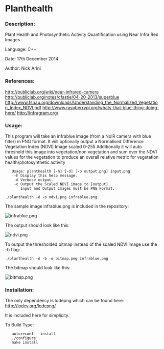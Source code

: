 Planthealth
============

### Description: 

Plant Health and Photosynthetic Activity Quantification using Near Infra Red Images

Language:    C++

Date:        17th December 2014

Author:      Nick Arini

### References:  

http://publiclab.org/wiki/near-infrared-camera
http://publiclab.org/notes/cfastie/04-20-2013/superblue
http://www.fsnau.org/downloads/Understanding_the_Normalized_Vegetation_Index_NDVI.pdf
http://www.raspberrypi.org/whats-that-blue-thing-doing-here/
http://infragram.org/

### Usage: 

This program will take an infrablue image (from a NoIR camera with blue filter) in PNG format.
It will optionally output a Normalised Difference Vegetation Index (NDVI) Image scaled 0-255
Additionally it will auto threshold this image into vegetation/non vegetation and sum over the NDVI 
values for the vegetation to produce an overall relative metric for vegetation health/photosynthetic 
activity

```
   Usage: planthealth [-h] [-d] [-o output.png] input.png
	-h Display this help message.
	-d Verbose output.
	-o Output the Scaled NDVI image to [output].
	   Input and Output images must be PNG Format.
```

```./planthealth -d -o ndvi.png infrablue.png```

The sample image infrablue.png is included in the repository:

![infrablue.png](https://github.com/nickarini/planthealth/raw/master/infrablue.png)


The output should look like this:

![ndvi.png](https://github.com/nickarini/planthealth/raw/master/ndvi.png)


To output the thresholded bitmap instead of the scaled NDVI image use the -b flag:

```./planthealth -d -b -o bitmap.png infrablue.png```


The bitmap should look like this:

![bitmap.png](https://github.com/nickarini/planthealth/raw/master/bitmap.png)


### Installation:

The only dependency is lodepng which can be found here:
http://lodev.org/lodepng/

It is included here for simplicity. 

To Build Type:

```
   autoreconf --install
   ./configure
   make install
```
